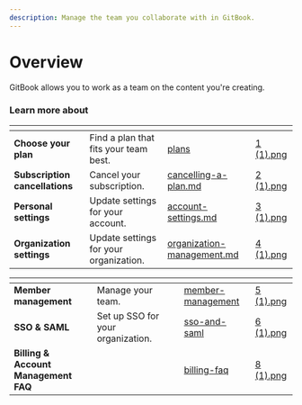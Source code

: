 ```yaml
---
description: Manage the team you collaborate with in GitBook.
---
```


# Overview

GitBook allows you to work as a team on the content you're creating.

### Learn more about

<table data-card-size="large" data-view="cards"><thead><tr><th></th><th></th><th data-hidden data-card-target data-type="content-ref"></th><th data-hidden data-card-cover data-type="files"></th></tr></thead><tbody><tr><td><strong>Choose your plan</strong></td><td>Find a plan that fits your team best.</td><td><a href="plans/">plans</a></td><td><a href="../.gitbook/assets/1 (1).png">1 (1).png</a></td></tr><tr><td><strong>Subscription cancellations</strong></td><td>Cancel your subscription.</td><td><a href="cancelling-a-plan.md">cancelling-a-plan.md</a></td><td><a href="../.gitbook/assets/2 (1).png">2 (1).png</a></td></tr><tr><td><strong>Personal settings</strong></td><td>Update settings for your account.</td><td><a href="account-settings.md">account-settings.md</a></td><td><a href="../.gitbook/assets/3 (1).png">3 (1).png</a></td></tr><tr><td><strong>Organization settings</strong></td><td>Update settings for your organization.</td><td><a href="organization-management.md">organization-management.md</a></td><td><a href="../.gitbook/assets/4 (1).png">4 (1).png</a></td></tr></tbody></table>

<table data-view="cards"><thead><tr><th></th><th></th><th></th><th data-hidden data-card-target data-type="content-ref"></th><th data-hidden data-card-cover data-type="files"></th></tr></thead><tbody><tr><td><strong>Member management</strong></td><td>Manage your team.</td><td></td><td><a href="member-management/">member-management</a></td><td><a href="../.gitbook/assets/5 (1).png">5 (1).png</a></td></tr><tr><td><strong>SSO &#x26; SAML</strong></td><td>Set up SSO for your organization.</td><td></td><td><a href="sso-and-saml/">sso-and-saml</a></td><td><a href="../.gitbook/assets/6 (1).png">6 (1).png</a></td></tr><tr><td><strong>Billing &#x26; Account Management FAQ</strong></td><td></td><td></td><td><a href="billing-faq/">billing-faq</a></td><td><a href="../.gitbook/assets/8 (1).png">8 (1).png</a></td></tr></tbody></table>
